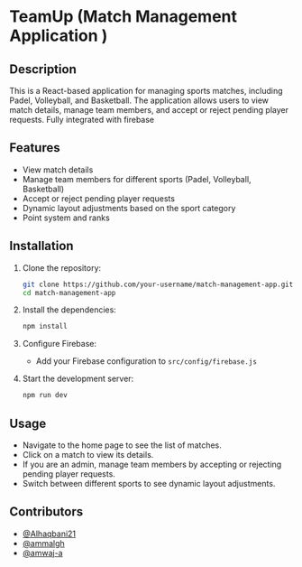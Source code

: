 # TeamUp (Match Management Application )

## Description

This is a React-based application for managing sports matches, including Padel, Volleyball, and Basketball. The application allows users to view match details, manage team members, and accept or reject pending player requests. Fully integrated with firebase

## Features

- View match details
- Manage team members for different sports (Padel, Volleyball, Basketball)
- Accept or reject pending player requests
- Dynamic layout adjustments based on the sport category
- Point system and ranks

## Installation

1. Clone the repository:
    ```bash
    git clone https://github.com/your-username/match-management-app.git
    cd match-management-app
    ```

2. Install the dependencies:
    ```bash
    npm install
    ```

3. Configure Firebase:
    - Add your Firebase configuration to `src/config/firebase.js`

4. Start the development server:
    ```bash
    npm run dev
    ```

## Usage

- Navigate to the home page to see the list of matches.
- Click on a match to view its details.
- If you are an admin, manage team members by accepting or rejecting pending player requests.
- Switch between different sports to see dynamic layout adjustments.



## Contributors

- [@Alhaqbani21](https://github.com/Alhaqbani21)
- [@ammalgh](https://github.com/ammalgh)
- [@amwaj-a](https://github.com/amwaj-a)


